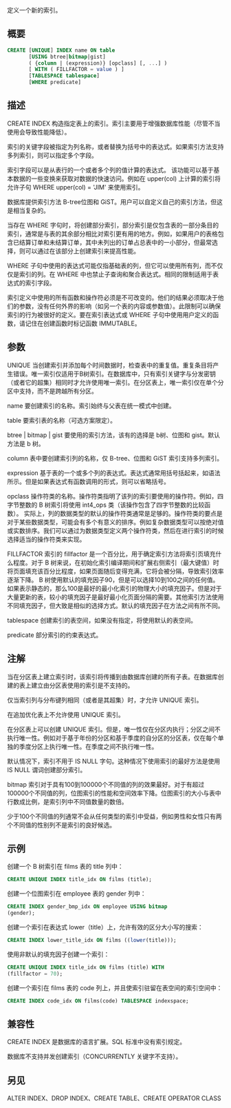 定义一个新的索引。

## 概要

```sql
CREATE [UNIQUE] INDEX name ON table
       [USING btree|bitmap|gist]
       ( {column | (expression)} [opclass] [, ...] )
       [ WITH ( FILLFACTOR = value ) ]
       [TABLESPACE tablespace]
       [WHERE predicate]
```

## 描述
CREATE INDEX 构造指定表上的索引。索引主要用于增强数据库性能（尽管不当使用会导致性能降低）。

索引的关键字段被指定为列名称，或者替换为括号中的表达式。如果索引方法支持多列索引，则可以指定多个字段。

索引字段可以是从表行的一个或者多个列的值计算的表达式。 该功能可以基于基本数据的一些变换来获取对数据的快速访问。例如在 upper(col) 上计算的索引将允许子句 WHERE upper(col) = 'JIM' 来使用索引。

数据库提供索引方法 B-tree位图和 GiST。用户可以自定义自己的索引方法，但这是相当复杂的。

当存在 WHERE 字句时，将创建部分索引，部分索引是仅包含表的一部分条目的索引，通常是与表的其余部分相比对索引更有用的地方。例如，如果用户的表格包含已结算订单和未结算订单，其中未列出的订单占总表中的一小部分，但最常选择，则可以通过在该部分上创建索引来提高性能。

WHERE 子句中使用的表达式可能仅指基础表的列，但它可以使用所有列，而不仅仅是索引的列。在 WHERE 中也禁止子查询和聚合表达式。相同的限制适用于表达式的索引字段。

索引定义中使用的所有函数和操作符必须是不可改变的。他们的结果必须取决于他们的参数，没有任何外界的影响（如另一个表的内容或参数值）。此限制可以确保索引的行为被很好的定义。要在索引表达式或 WHERE 子句中使用用户定义的函数，请记住在创建函数时标记函数 IMMUTABLE。

## 参数

UNIQUE
当创建索引并添加每个时间数据时，检查表中的重复值。重复条目将产生错误。唯一索引仅适用于B树索引。在数据库中，只有索引关键字与分发密钥（或者它的超集）相同时才允许使用唯一索引。在分区表上，唯一索引仅在单个分区中支持，而不是跨越所有分区。

name
要创建索引的名称。索引始终与父表在统一模式中创建。

table
要索引表的名称（可选方案限定）。

btree | bitmap | gist
要使用的索引方法，该有的选择是 b树、位图和 gist。默认方法是 b 树。

column
表中要创建索引列的名称，仅 B-tree、位图和 GiST 索引支持多列索引。

expression
基于表的一个或多个列的表达式。表达式通常用括号括起来，如语法所示。但是如果表达式有函数调用的形式，则可以省略括号。

opclass
操作符类的名称。操作符类指明了该列的索引要使用的操作符。例如，四字节整数的 B 树索引将使用 int4_ops 类（该操作包含了四字节整数的比较函数）。 实际上，列的数据类型的默认的操作符类通常是足够的。操作符类的要点是对于某些数据类型，可能会有多个有意义的排序。例如复杂数据类型可以按绝对值或实数排序。我们可以通过为数据类型定义两个操作符类，然后在进行索引的时候选择适当的操作符类来实现。

FILLFACTOR
索引的 fillfactor 是一个百分比，用于确定索引方法将索引页填充什么程度。对于 B 树来说，在初始化索引编译期间和扩展右侧索引（最大键值）时将页面填充该百分比程度，如果页面随后变得充满，它将会被分隔，导致索引效率逐渐下降。
B 树使用默认的填充因子90，但是可以选择10到100之间的任何值。如果表示静态的，那么100是最好的最小化索引的物理大小的填充因子。但是对于大量更新的表，较小的填充因子是最好最小化页面分隔的需要。其他索引方法使用不同填充因子，但大致是相似的选择方式。默认的填充因子在方法之间有所不同。

tablespace
创建索引的表空间，如果没有指定，将使用默认的表空间。

predicate
部分索引的约束表达式。

## 注解
当在分区表上建立索引时，该索引将传播到由数据库创建的所有子表。在数据库创建的表上建立由分区表使用的索引是不支持的。

仅当索引列与分布键列相同（或者是其超集）时，才允许 UNIQUE 索引。

在追加优化表上不允许使用 UNIQUE 索引。

在分区表上可以创建 UNIQUE 索引。但是，唯一性仅在分区内执行；分区之间不执行唯一性。例如对于基于年份的分区和基于季度的自分区的分区表，仅在每个单独的季度分区上执行唯一性。在季度之间不执行唯一性。

默认情况下，索引不用于 IS NULL 字句。这种情况下使用索引的最好方法是使用 IS NULL 谓词创建部分索引。

bitmap 索引对于具有100到100000个不同值的列的效果最好。对于有超过100000个不同值的列，位图索引的性能和空间效率下降。位图索引的大小与表中行数成比例，是索引列中不同值数量的数倍。

少于100个不同值的列通常不会从任何类型的索引中受益，例如男性和女性只有两个不同值的性别列不是索引的良好候选。

## 示例
创建一个 B 树索引在 films 表的 title 列中：

```sql
CREATE UNIQUE INDEX title_idx ON films (title);
```

创建一个位图索引在 employee 表的 gender 列中：

```sql
CREATE INDEX gender_bmp_idx ON employee USING bitmap 
(gender);
```

创建一个索引在表达式 lower（title）上，允许有效的区分大小写的搜索：

```sql
CREATE INDEX lower_title_idx ON films ((lower(title)));
```

使用非默认的填充因子创建一个索引：

```sql
CREATE UNIQUE INDEX title_idx ON films (title) WITH 
(fillfactor = 70);
```

创建一个索引在 films 表的 code 列上，并且使索引驻留在表空间的索引空间中：

```sql
CREATE INDEX code_idx ON films(code) TABLESPACE indexspace;
```

## 兼容性

CREATE INDEX 是数据库的语言扩展。SQL 标准中没有索引规定。

数据库不支持并发创建索引（CONCURRENTLY 关键字不支持）。

## 另见

ALTER INDEX、DROP INDEX、CREATE TABLE、CREATE OPERATOR CLASS
